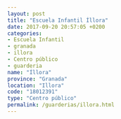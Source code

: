 ```yaml
---
layout: post
title: "Escuela Infantil Íllora"
date: 2017-09-20 20:57:05 +0200
categories:
- Escuela Infantil
- granada
- illora
- Centro público
- guarderia
name: "Íllora"
province: "Granada"
location: "Illora"
code: "18012391"
type: "Centro público"
permalink: /guarderias/illora.html
---
```

